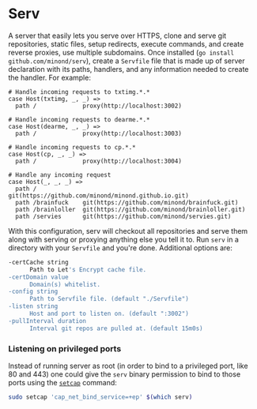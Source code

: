 # Serv

A server that easily lets you serve over HTTPS, clone and serve git
repositories, static files, setup redirects, execute commands, and create
reverse proxies, use multiple subdomains. Once installed (`go install
github.com/minond/serv`), create a `Servfile` file that is made up of server
declaration with its paths, handlers, and any information needed to create the
handler. For example:

```
# Handle incoming requests to txtimg.*.*
case Host(txtimg, _, _) =>
  path /             proxy(http://localhost:3002)

# Handle incoming requests to dearme.*.*
case Host(dearme, _, _) =>
  path /             proxy(http://localhost:3003)

# Handle incoming requests to cp.*.*
case Host(cp, _, _) =>
  path /             proxy(http://localhost:3004)

# Handle any incoming request
case Host(_, _, _) =>
  path /             git(https://github.com/minond/minond.github.io.git)
  path /brainfuck    git(https://github.com/minond/brainfuck.git)
  path /brainloller  git(https://github.com/minond/brainloller.git)
  path /servies      git(https://github.com/minond/servies.git)
```

With this configuration, serv will checkout all repositories and serve them
along with serving or proxying anything else you tell it to. Run `serv` in a
directory with your `Servfile` and you're done. Additional options are:

```bash
-certCache string
      Path to Let's Encrypt cache file.
-certDomain value
      Domain(s) whitelist.
-config string
      Path to Servfile file. (default "./Servfile")
-listen string
      Host and port to listen on. (default ":3002")
-pullInterval duration
      Interval git repos are pulled at. (default 15m0s)
```

### Listening on privileged ports

Instead of running server as root (in order to bind to a privileged port, like
80 and 443) one could give the `serv` binary permission to bind to those ports
using the [`setcap`](https://linux.die.net/man/8/setcap) command:

```bash
sudo setcap 'cap_net_bind_service=+ep' $(which serv)
```
